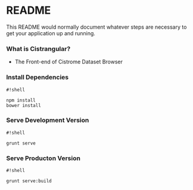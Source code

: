 # README #

This README would normally document whatever steps are necessary to get your application up and running.

### What is Cistrangular? ###

* The Front-end of Cistrome Dataset Browser

### Install Dependencies ###


```
#!shell

npm install
bower install

```

### Serve Development Version ###


```
#!shell

grunt serve

```

### Serve Producton Version ###


```
#!shell

grunt serve:build
```